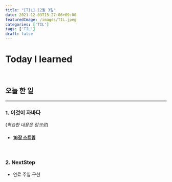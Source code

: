 ```yaml
---
title: "[TIL] 12월 3일"
date: 2021-12-03T15:27:06+09:00
featuredImage: /images/TIL.jpeg
categories: ['TIL']
tags: ['TIL']
draft: false
---
```

# Today I learned

<!--more-->

<br>

## 오늘 한 일

---

### 1. 이것이 자바다

(_학습한 내용은 링크로_)

- #### [16장 스트림](https://kale02.notion.site/16-93d2a51a993b4fbc82a100b5c6de0f02)


<br>

### 2. NextStep

- 연료 주입 구현


